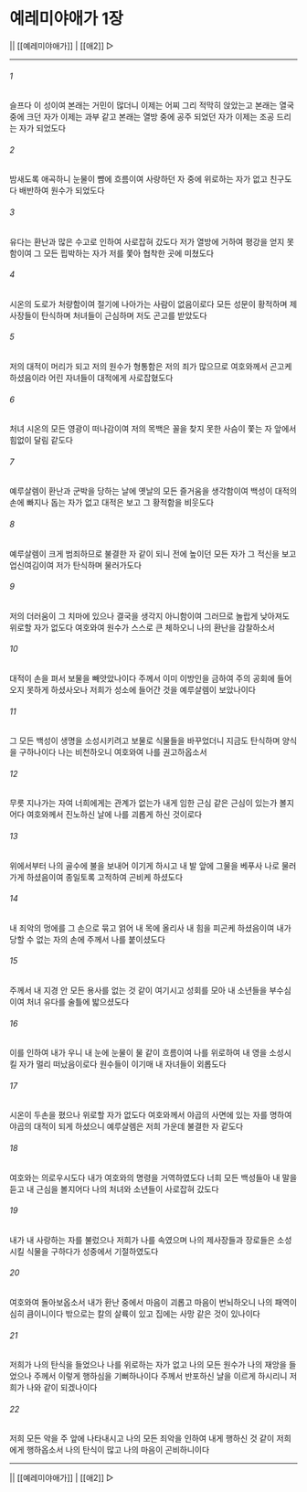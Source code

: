 ﻿# 예레미야애가 1장

|| [[예레미야애가]] | [[애2]] ▷
***

###### 1
슬프다 이 성이여 본래는 거민이 많더니 이제는 어찌 그리 적막히 앉았는고 본래는 열국 중에 크던 자가 이제는 과부 같고 본래는 열방 중에 공주 되었던 자가 이제는 조공 드리는 자가 되었도다

###### 2
밤새도록 애곡하니 눈물이 뺨에 흐름이여 사랑하던 자 중에 위로하는 자가 없고 친구도 다 배반하여 원수가 되었도다

###### 3
유다는 환난과 많은 수고로 인하여 사로잡혀 갔도다 저가 열방에 거하여 평강을 얻지 못함이여 그 모든 핍박하는 자가 저를 쫓아 협착한 곳에 미쳤도다

###### 4
시온의 도로가 처량함이여 절기에 나아가는 사람이 없음이로다 모든 성문이 황적하며 제사장들이 탄식하며 처녀들이 근심하며 저도 곤고를 받았도다

###### 5
저의 대적이 머리가 되고 저의 원수가 형통함은 저의 죄가 많으므로 여호와께서 곤고케 하셨음이라 어린 자녀들이 대적에게 사로잡혔도다

###### 6
처녀 시온의 모든 영광이 떠나감이여 저의 목백은 꼴을 찾지 못한 사슴이 쫓는 자 앞에서 힘없이 달림 같도다

###### 7
예루살렘이 환난과 군박을 당하는 날에 옛날의 모든 즐거움을 생각함이여 백성이 대적의 손에 빠지나 돕는 자가 없고 대적은 보고 그 황적함을 비웃도다

###### 8
예루살렘이 크게 범죄하므로 불결한 자 같이 되니 전에 높이던 모든 자가 그 적신을 보고 업신여김이여 저가 탄식하며 물러가도다

###### 9
저의 더러움이 그 치마에 있으나 결국을 생각지 아니함이여 그러므로 놀랍게 낮아져도 위로할 자가 없도다 여호와여 원수가 스스로 큰 체하오니 나의 환난을 감찰하소서

###### 10
대적이 손을 펴서 보물을 빼앗았나이다 주께서 이미 이방인을 금하여 주의 공회에 들어오지 못하게 하셨사오나 저희가 성소에 들어간 것을 예루살렘이 보았나이다

###### 11
그 모든 백성이 생명을 소성시키려고 보물로 식물들을 바꾸었더니 지금도 탄식하며 양식을 구하나이다 나는 비천하오니 여호와여 나를 권고하옵소서

###### 12
무릇 지나가는 자여 너희에게는 관계가 없는가 내게 임한 근심 같은 근심이 있는가 볼지어다 여호와께서 진노하신 날에 나를 괴롭게 하신 것이로다

###### 13
위에서부터 나의 골수에 불을 보내어 이기게 하시고 내 발 앞에 그물을 베푸사 나로 물러가게 하셨음이여 종일토록 고적하여 곤비케 하셨도다

###### 14
내 죄악의 멍에를 그 손으로 묶고 얽어 내 목에 올리사 내 힘을 피곤케 하셨음이여 내가 당할 수 없는 자의 손에 주께서 나를 붙이셨도다

###### 15
주께서 내 지경 안 모든 용사를 없는 것 같이 여기시고 성회를 모아 내 소년들을 부수심이여 처녀 유다를 술틀에 밟으셨도다

###### 16
이를 인하여 내가 우니 내 눈에 눈물이 물 같이 흐름이여 나를 위로하여 내 영을 소성시킬 자가 멀리 떠났음이로다 원수들이 이기매 내 자녀들이 외롭도다

###### 17
시온이 두손을 폈으나 위로할 자가 없도다 여호와께서 야곱의 사면에 있는 자를 명하여 야곱의 대적이 되게 하셨으니 예루살렘은 저희 가운데 불결한 자 같도다

###### 18
여호와는 의로우시도다 내가 여호와의 명령을 거역하였도다 너희 모든 백성들아 내 말을 듣고 내 근심을 볼지어다 나의 처녀와 소년들이 사로잡혀 갔도다

###### 19
내가 내 사랑하는 자를 불렀으나 저희가 나를 속였으며 나의 제사장들과 장로들은 소성시킬 식물을 구하다가 성중에서 기절하였도다

###### 20
여호와여 돌아보옵소서 내가 환난 중에서 마음이 괴롭고 마음이 번뇌하오니 나의 패역이 심히 큼이니이다 밖으로는 칼의 살륙이 있고 집에는 사망 같은 것이 있나이다

###### 21
저희가 나의 탄식을 들었으나 나를 위로하는 자가 없고 나의 모든 원수가 나의 재앙을 들었으나 주께서 이렇게 행하심을 기뻐하나이다 주께서 반포하신 날을 이르게 하시리니 저희가 나와 같이 되겠나이다

###### 22
저희 모든 악을 주 앞에 나타내시고 나의 모든 죄악을 인하여 내게 행하신 것 같이 저희에게 행하옵소서 나의 탄식이 많고 나의 마음이 곤비하니이다

***
|| [[예레미야애가]] | [[애2]] ▷